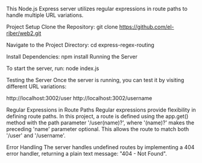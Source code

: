 This Node.js Express server utilizes regular expressions in route paths to handle multiple URL variations.

Project Setup
Clone the Repository:
git clone https://github.com/el-riber/web2.git

Navigate to the Project Directory:
cd express-regex-routing

Install Dependencies:
npm install
Running the Server

To start the server, run:
node index.js

Testing the Server
Once the server is running, you can test it by visiting different URL variations:

http://localhost:3002/user
http://localhost:3002/username

Regular Expressions in Route Paths
Regular expressions provide flexibility in defining route paths. In this project, a route is defined using the app.get() method with the path parameter '/user(name)?', where '(name)?' makes the preceding 'name' parameter optional. This allows the route to match both '/user' and '/username'.

Error Handling
The server handles undefined routes by implementing a 404 error handler, returning a plain text message: "404 - Not Found".

